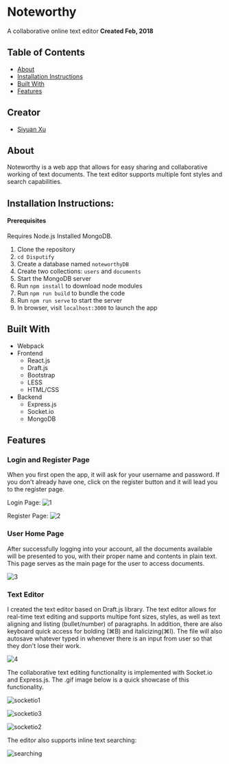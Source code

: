 # Noteworthy
A collaborative online text editor
**Created Feb, 2018**

## Table of Contents 
- [About](#about)
- [Installation Instructions](#installation-instructions)
- [Built With](#built-with)
- [Features](#features)

## Creator
- [Siyuan Xu](https://github.com/1009700427)

## About 
Noteworthy is a web app that allows for easy sharing and collaborative working of text documents. The text editor supports multiple font styles and search capabilities. 

## Installation Instructions:
#### Prerequisites
Requires Node.js
Installed MongoDB.
1. Clone the repository
2. ```cd Disputify```
3. Create a database named ```noteworthyDB```
4. Create two collections: ```users``` and ```documents```
5. Start the MongoDB server
6. Run ```npm install``` to download node modules
7. Run ```npm run build``` to bundle the code
8. Run ```npm run serve``` to start the server
9. In browser, visit ```localhost:3000``` to launch the app

## Built With 
- Webpack 
- Frontend 
  - React.js 
  - Draft.js 
  - Bootstrap 
  - LESS 
  - HTML/CSS
- Backend
  - Express.js 
  - Socket.io
  - MongoDB 

## Features

### Login and Register Page 
When you first open the app, it will ask for your username and password. If you don't already have one, click on the register button and it will lead you to the register page. 

Login Page: 
![1](https://user-images.githubusercontent.com/22974252/40284043-52904bb2-5c3d-11e8-90da-a13d1dbfc32b.png)

Register Page: 
![2](https://user-images.githubusercontent.com/22974252/40284046-618ecb52-5c3d-11e8-850d-923dab81efdc.png)

### User Home Page 
After successfully logging into your account, all the documents available will be presented to you, with their proper name and contents in plain text. This page serves as the main page for the user to access documents.  

![3](https://user-images.githubusercontent.com/22974252/40284058-bd30f87c-5c3d-11e8-8314-09af9e69553f.png)

### Text Editor 
I created the text editor based on Draft.js library. The text editor allows for real-time text editing and supports multipe font sizes, styles, as well as text aligning and listing (bullet/number) of paragraphs. In addition, there are also keyboard quick access for bolding (⌘B) and italicizing(⌘I). The file will also autosave whatever typed in whenever there is an input from user so that they don't lose their work. 

![4](https://user-images.githubusercontent.com/22974252/40284110-b1e94e32-5c3e-11e8-995f-1efc4b51dc9c.png)

The collaborative text editing functionality is implemented with Socket.io and Express.js. The .gif image below is a quick showcase of this functionality. 

![socketio1](https://user-images.githubusercontent.com/22974252/40284194-42c6265e-5c40-11e8-813d-8f976aa00a11.gif)

![socketio3](https://user-images.githubusercontent.com/22974252/40284241-04d43312-5c41-11e8-9627-a0c6c668d97c.gif)

![socketio2](https://user-images.githubusercontent.com/22974252/40284208-7413a678-5c40-11e8-804d-6b8037282e19.gif)

The editor also supports inline text searching: 

![searching](https://user-images.githubusercontent.com/22974252/40284152-742c2302-5c3f-11e8-8556-c87548abe02f.gif)
